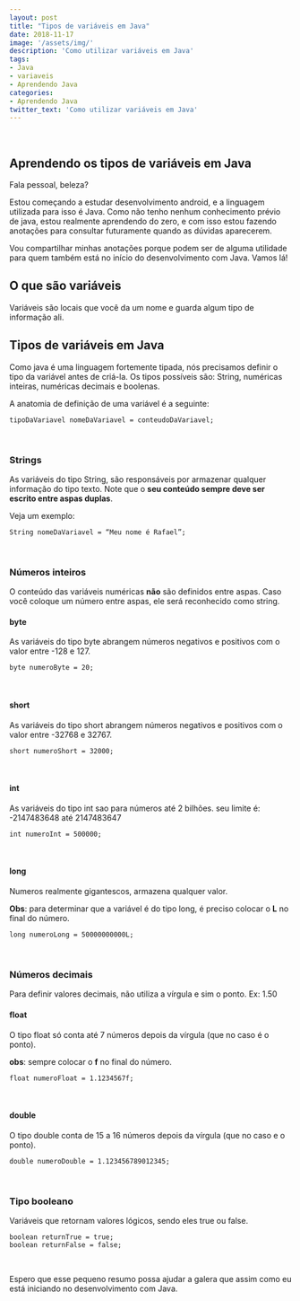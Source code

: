 ```yaml
---
layout: post
title: "Tipos de variáveis em Java"
date: 2018-11-17 
image: '/assets/img/'
description: 'Como utilizar variáveis em Java'
tags: 
- Java
- variaveis
- Aprendendo Java
categories: 
- Aprendendo Java
twitter_text: 'Como utilizar variáveis em Java'
---
```


&nbsp;
## Aprendendo os tipos de variáveis em Java

Fala pessoal, beleza?

Estou começando a estudar desenvolvimento android, e a linguagem utilizada para isso é Java. Como não tenho nenhum conhecimento prévio de java, estou realmente aprendendo do zero, e com isso estou fazendo anotações para consultar futuramente quando as dúvidas aparecerem.

Vou compartilhar minhas anotações porque podem ser de alguma utilidade para quem também está no início do desenvolvimento com Java. Vamos lá!

## O que são variáveis
Variáveis são locais que você da um nome e guarda algum tipo de informação ali.

## Tipos de variáveis em Java
Como java é uma linguagem fortemente tipada, nós precisamos definir o tipo da variável antes de criá-la.
Os tipos possíveis são: String, numéricas inteiras, numéricas decimais e boolenas.

A anatomia de definição de uma variável é a seguinte:

```
tipoDaVariavel nomeDaVariavel = conteudoDaVariavel;
```
&nbsp;
### Strings
As variáveis do tipo String, são responsáveis por armazenar qualquer informação do tipo texto. Note que o **seu conteúdo sempre deve ser escrito entre aspas duplas**. 

Veja um exemplo:

```
String nomeDaVariavel = “Meu nome é Rafael”;
```
 &nbsp;
### Números inteiros
O conteúdo das variáveis numéricas **não** são definidos entre aspas. Caso você coloque um número entre aspas, ele será reconhecido como string.

#### byte
As variáveis do tipo byte abrangem números negativos e positivos com o valor entre -128 e 127. 

```
byte numeroByte = 20;
```
&nbsp;
#### short
As variáveis do tipo short abrangem números negativos e positivos com o valor entre -32768 e 32767.  

```
short numeroShort = 32000;
```
&nbsp;
#### int
As variáveis do tipo int sao para números até 2 bilhões. seu limite é: -2147483648 até 2147483647


```
int numeroInt = 500000;
```
&nbsp;
#### long
Numeros realmente gigantescos, armazena qualquer valor.

**Obs**: para determinar que a variável é do tipo long, é preciso colocar o **L** no final do número.


```
long numeroLong = 50000000000L;
```
&nbsp;
### Números decimais
Para definir valores decimais, não utiliza a vírgula e sim o ponto. Ex: 1.50

#### float
O tipo float só conta até 7 números depois da vírgula (que no caso é o ponto).

**obs**: sempre colocar o **f** no final do número.

```
float numeroFloat = 1.1234567f;
```
&nbsp;
#### double
O tipo double conta de 15 a 16 números depois da vírgula (que no caso e o ponto).

```
double numeroDouble = 1.123456789012345;
```
&nbsp;
### Tipo booleano
Variáveis que retornam valores lógicos, sendo eles true ou false.

```
boolean returnTrue = true;
boolean returnFalse = false;
```
&nbsp;

Espero que esse pequeno resumo possa ajudar a galera que assim como eu está iniciando no desenvolvimento com Java.